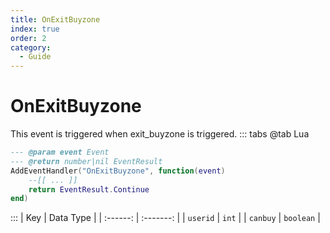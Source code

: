 ```yaml
---
title: OnExitBuyzone
index: true
order: 2
category:
  - Guide
---
```


# OnExitBuyzone
This event is triggered when exit_buyzone is triggered.
::: tabs
@tab Lua
```lua
--- @param event Event
--- @return number|nil EventResult
AddEventHandler("OnExitBuyzone", function(event)
    --[[ ... ]]
    return EventResult.Continue
end)
```

:::
|    Key   | Data Type |
| :------: | :-------: |
| `userid` |   `int`   |
| `canbuy` | `boolean` |